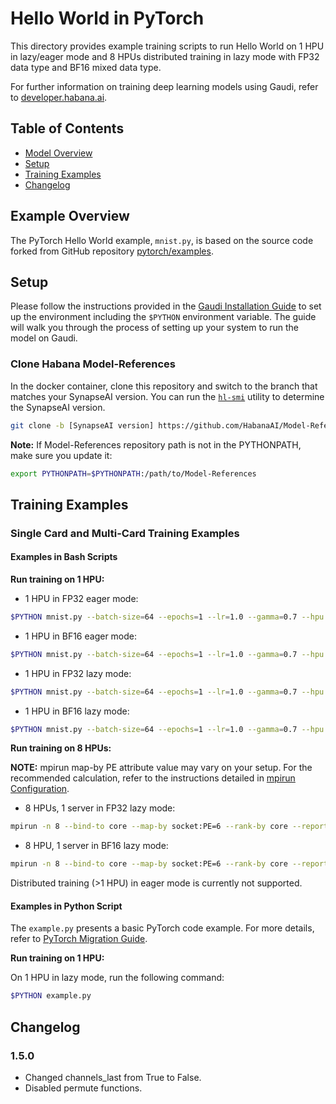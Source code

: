 
# Hello World in PyTorch 

This directory provides example training scripts to run Hello World on 1 HPU in lazy/eager mode and 8 HPUs distributed training in lazy mode with FP32 data type and BF16 mixed data type.

For further information on training deep learning models using Gaudi, refer to [developer.habana.ai](https://developer.habana.ai/resources/).

## Table of Contents

* [Model Overview](#model-overview)
* [Setup](#setup)
* [Training Examples](#training-examples)
* [Changelog](#changelog)

## Example Overview

The PyTorch Hello World example, `mnist.py`, is based on the source code forked from GitHub repository
[pytorch/examples](https://github.com/pytorch/examples/tree/master/mnist).

## Setup

Please follow the instructions provided in the [Gaudi Installation Guide](https://docs.habana.ai/en/latest/Installation_Guide/GAUDI_Installation_Guide.html) to set up the environment including the `$PYTHON` environment variable. The guide will walk you through the process of setting up your system to run the model on Gaudi.

### Clone Habana Model-References

In the docker container, clone this repository and switch to the branch that matches your SynapseAI version. You can run the [`hl-smi`](https://docs.habana.ai/en/latest/Management_and_Monitoring/System_Management_Tools_Guide/System_Management_Tools.html#hl-smi-utility-options) utility to determine the SynapseAI version.

```bash
git clone -b [SynapseAI version] https://github.com/HabanaAI/Model-References /path/to/Model-References
```

**Note:** If Model-References repository path is not in the PYTHONPATH, make sure you update it:
```bash
export PYTHONPATH=$PYTHONPATH:/path/to/Model-References
```

## Training Examples

### Single Card and Multi-Card Training Examples 

#### Examples in Bash Scripts 

**Run training on 1 HPU:**

- 1 HPU in FP32 eager mode:

```bash
$PYTHON mnist.py --batch-size=64 --epochs=1 --lr=1.0 --gamma=0.7 --hpu
```

- 1 HPU in BF16 eager mode:

```bash
$PYTHON mnist.py --batch-size=64 --epochs=1 --lr=1.0 --gamma=0.7 --hpu --hmp --hmp-bf16=ops_bf16_mnist.txt --hmp-fp32=ops_fp32_mnist.txt
```

- 1 HPU in FP32 lazy mode:

```bash
$PYTHON mnist.py --batch-size=64 --epochs=1 --lr=1.0 --gamma=0.7 --hpu --use_lazy_mode
```

- 1 HPU in BF16 lazy mode:

```bash
$PYTHON mnist.py --batch-size=64 --epochs=1 --lr=1.0 --gamma=0.7 --hpu --hmp --hmp-bf16=ops_bf16_mnist.txt --hmp-fp32=ops_fp32_mnist.txt --use_lazy_mode
```

**Run training on 8 HPUs:**

**NOTE:** mpirun map-by PE attribute value may vary on your setup. For the recommended calculation, refer to the instructions detailed in [mpirun Configuration](https://docs.habana.ai/en/latest/TensorFlow/Tensorflow_Scaling_Guide/Horovod_Scaling/index.html#mpirun-configuration).



- 8 HPUs, 1 server in FP32 lazy mode:

```bash
mpirun -n 8 --bind-to core --map-by socket:PE=6 --rank-by core --report-bindings --allow-run-as-root $PYTHON mnist.py --batch-size=64 --epochs=1 --lr=1.0 --gamma=0.7 --hpu --use_lazy_mode
```

- 8 HPU, 1 server in BF16 lazy mode:

```bash
mpirun -n 8 --bind-to core --map-by socket:PE=6 --rank-by core --report-bindings --allow-run-as-root $PYTHON mnist.py --batch-size=64 --epochs=1 --lr=1.0 --gamma=0.7 --hpu --hmp --hmp-bf16=ops_bf16_mnist.txt --hmp-fp32=ops_fp32_mnist.txt --use_lazy_mode
```

Distributed training (>1 HPU) in eager mode is currently not supported.

#### Examples in Python Script

The `example.py` presents a basic PyTorch code example. For more details, refer to [PyTorch Migration Guide]( https://docs.habana.ai/en/latest/PyTorch/Migration_Guide/Porting_Simple_PyTorch_Model_to_Gaudi.html).

**Run training on 1 HPU:**

On 1 HPU in lazy mode, run the following command:

```bash
$PYTHON example.py
```

## Changelog

### 1.5.0
 - Changed channels_last from True to False.
 - Disabled permute functions.
